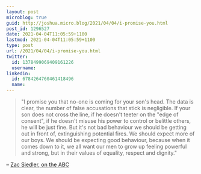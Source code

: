 ```yaml
---
layout: post
microblog: true
guid: http://joshua.micro.blog/2021/04/04/i-promise-you.html
post_id: 1296527
date: 2021-04-04T11:05:59+1100
lastmod: 2021-04-04T11:05:59+1100
type: post
url: /2021/04/04/i-promise-you.html
twitter:
  id: 1378499069409161226
  username: 
linkedin:
  id: 6784264760461418496
  name: 
---
```

> "I promise you that no-one is coming for your son's head. The data is clear, the number of false accusations that stick is negligible. If your son does not cross the line, if he doesn't teeter on the "edge of consent", if he doesn't misuse his power to control or belittle others, he will be just fine. But it's not bad behaviour we should be getting out in front of, extinguishing potential fires. We should expect more of our boys. We should be expecting good behaviour, because when it comes down to it, we all want our men to grow up feeling powerful and strong, but in their values of equality, respect and dignity."

– [Zac Siedler, on the ABC](https://www.abc.net.au/news/2021-04-04/men-boys-treatment-of-women/100046874)
